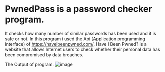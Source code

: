 # PwnedPass is a password checker program.
It checks how many number of similar passwords has been used and it is safe or not.
 In this program i used the Api (Application programming interface) of  https://haveibeenpwned.com/. 
 Have I Been Pwned? is a website that allows Internet users to check whether their personal data has been compromised by data breaches. 
 
 The Output of program.
 ![image](https://user-images.githubusercontent.com/77974484/118612922-e0131580-b7db-11eb-8104-6b18236942df.png)


